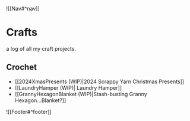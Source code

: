 ![[Nav#^nav]]

# Crafts
a log of all my craft projects.

## Crochet
- [[2024XmasPresents (WIP)|2024 Scrappy Yarn Christmas Presents]]
- [[LaundryHamper (WIP)| Laundry Hamper]]
- [[GrannyHexagonBlanket (WIP)|Stash-busting Granny Hexagon...Blanket?]]

![[Footer#^footer]]